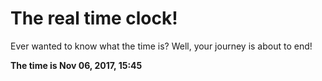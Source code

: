 # The real time clock!

Ever wanted to know what the time is? Well, your journey is about to end!

**The time is Nov 06, 2017, 15:45**